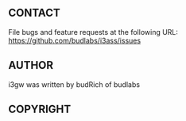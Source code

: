 
## CONTACT
File bugs and feature requests at the following URL:  
https://github.com/budlabs/i3ass/issues

## AUTHOR
i3gw was written by budRich of budlabs

## COPYRIGHT
